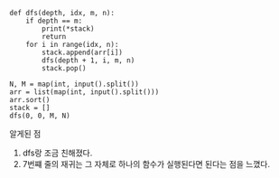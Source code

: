 ```
def dfs(depth, idx, m, n):
    if depth == m:
        print(*stack)
        return
    for i in range(idx, n):
        stack.append(arr[i])
        dfs(depth + 1, i, m, n)
        stack.pop()

N, M = map(int, input().split())
arr = list(map(int, input().split()))
arr.sort()
stack = []
dfs(0, 0, M, N)
```

알게된 점 

1. dfs랑 조금 친해졌다.
2. 7번쨰 줄의 재귀는 그 자체로 하나의 함수가 실행된다면 된다는 점을 느꼈다.